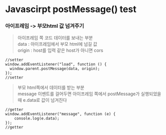 # Javascirpt postMessage() test

### 아이프레임 -> 부모html 값 넘겨주기

> 아이프레임 쪽 코드 데이터를 보내는 부분<br>
> data : 아이프레임에서 부모 html에 넘길 값<br>
> origin : host를 입력 같은 host가 아니면 cors<br>
```
//setter
window.addEventListener("load", function () {
  window.parent.postMessage(data, origin);
});
//setter
```

> 부모 html쪽에서 데이터를 받는 부분<br>
> message 이벤트를 걸어두면 아이프레임 쪽에서 postMessage가 실행되었을때 e.data로 값이 넘겨진다<br>
```
//getter
window.addEventListener("message", function (e) {
    console.log(e.data);
});
//getter
```

